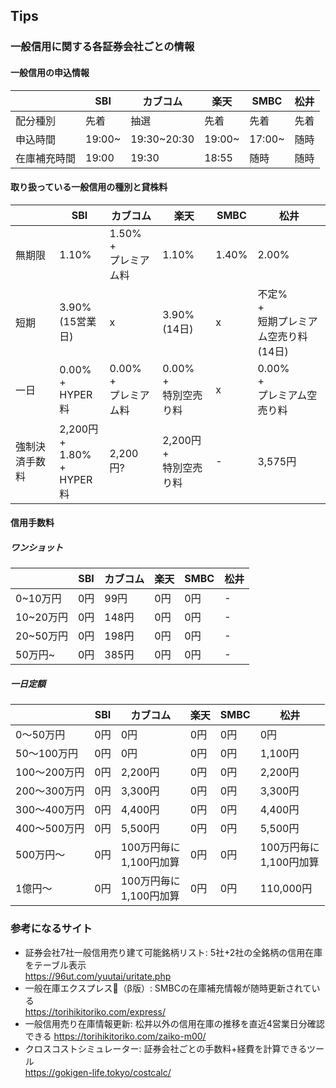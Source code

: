 ## Tips

### 一般信用に関する各証券会社ごとの情報

#### 一般信用の申込情報

||SBI|カブコム|楽天|SMBC|松井|
|---|---|---|---|---|---|
|配分種別|先着|抽選|先着|先着|先着|
|申込時間|19:00~|19:30~20:30|19:00~|17:00~|随時|
|在庫補充時間|19:00|19:30|18:55|随時|随時|

#### 取り扱っている一般信用の種別と貸株料

||SBI|カブコム|楽天|SMBC|松井|
|---|---|---|---|---|---|
|無期限|1.10%|1.50%<br>+<br>プレミアム料|1.10%|1.40%|2.00%|
|短期|3.90%<br>(15営業日)|x|3.90%<br>(14日)|x|不定%<br>+<br>短期プレミアム空売り料<br>(14日)|
|一日|0.00%<br>+<br>HYPER料|0.00%<br>+<br>プレミアム料|0.00%<br>+<br>特別空売り料|x|0.00%<br>+<br>プレミアム空売り料|
|強制決済手数料|2,200円<br>+<br>1.80%<br>+<br>HYPER料|2,200円?|2,200円<br>+<br>特別空売り料|-|3,575円|


#### 信用手数料

##### ワンショット
||SBI|カブコム|楽天|SMBC|松井|
|---|---|---|---|---|---|
|0~10万円|0円|99円|0円|0円|-|
|10~20万円|0円|148円|0円|0円|-|
|20~50万円|0円|198円|0円|0円|-|
|50万円~|0円|385円|0円|0円|-|

##### 一日定額
||SBI|カブコム|楽天|SMBC|松井|
|---|---|---|---|---|---|
|0～50万円|0円|0円|0円|0円|0円|
|50～100万円|0円|0円|0円|0円|1,100円|
|100～200万円|0円|2,200円|0円|0円|2,200円|
|200～300万円|0円|3,300円|0円|0円|3,300円|
|300～400万円|0円|4,400円|0円|0円|4,400円|
|400～500万円|0円|5,500円|0円|0円|5,500円|
|500万円～|0円|100万円毎に<br>1,100円加算|0円|0円|100万円毎に<br>1,100円加算|
|1億円～|0円|100万円毎に<br>1,100円加算|0円|0円|110,000円|

### 参考になるサイト
* 証券会社7社一般信用売り建て可能銘柄リスト: 5社+2社の全銘柄の信用在庫をテーブル表示 <br>
https://96ut.com/yuutai/uritate.php
* 一般在庫エクスプレス🚀（β版）: SMBCの在庫補充情報が随時更新されている<br>
https://torihikitoriko.com/express/
* 一般信用売り在庫情報更新: 松井以外の信用在庫の推移を直近4営業日分確認できる
https://torihikitoriko.com/zaiko-m00/
* クロスコストシミュレーター: 証券会社ごとの手数料+経費を計算できるツール<br>
https://gokigen-life.tokyo/costcalc/